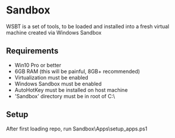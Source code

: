 # Sandbox
 WSBT is a set of tools, to be loaded and installed into a fresh virtual machine
 created via Windows Sandbox
 
## Requirements
 - Win10 Pro or better
 - 6GB RAM (this will be painful, 8GB+ recommended)
 - Virtualization must be enabled
 - Windows Sandbox must be enabled
 - AutoHotKey must be installed on host machine
 - 'Sandbox' directory must be in root of C:\
 
## Setup
 After first loading repo, run Sandbox\Apps\setup_apps.ps1
 